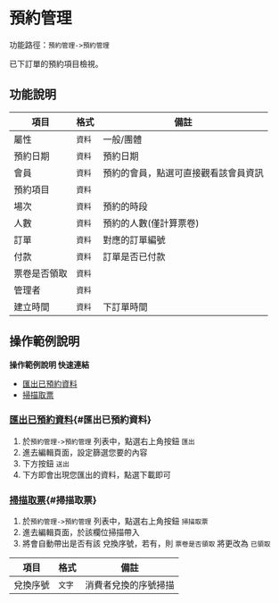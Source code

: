 #  預約管理

功能路徑：`預約管理->預約管理`

已下訂單的預約項目檢視。

##  功能說明

| 項目  | 格式 | 備註 |
|---|---|---|
|屬性|`資料`|一般/團體|
|預約日期|`資料`|預約日期|
|會員|`資料`|預約的會員，點選可直接觀看該會員資訊|
|預約項目|`資料`| |
|場次|`資料`|預約的時段|
|人數|`資料`|預約的人數(僅計算票卷)|
|訂單|`資料`|對應的訂單編號|
|付款|`資料`|訂單是否已付款|
|票卷是否領取|`資料`| |
|管理者|`資料`| |
|建立時間|`資料`|下訂單時間|



##  操作範例說明

**操作範例說明 快速連結**

* [匯出已預約資料](/guide/reservation-personal#匯出已預約資料)
* [掃描取票](/guide/reservation-personal#掃描取票)

### [匯出已預約資料](/guide/reservation-personal#匯出已預約資料){#匯出已預約資料}


1. 於`預約管理->預約管理` 列表中，點選右上角按鈕 `匯出` 
2. 進去編輯頁面，設定篩選您要的內容
3. 下方按鈕 `送出`
4. 下方即會出現您匯出的資料，點選下載即可



### [掃描取票](/guide/reservation-personal#掃描取票){#掃描取票}


1. 於`預約管理->預約管理`  列表中，點選右上角按鈕 `掃描取票`
2. 進去編輯頁面，於該欄位掃描帶入
3. 將會自動帶出是否有該 兌換序號，若有，則 `票卷是否領取` 將更改為 `已領取`

| 項目  | 格式 | 備註 |
|---|---|---|
|兌換序號|`文字`|消費者兌換的序號掃描|
